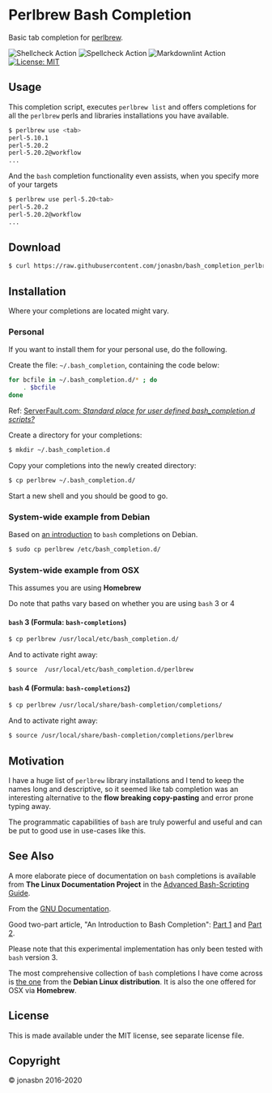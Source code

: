 # Perlbrew Bash Completion

Basic tab completion for [perlbrew](https://perlbrew.pl/).

![Shellcheck Action](https://github.com/jonasbn/bash_completion_perlbrew/workflows/Shellcheck%20Action/badge.svg)
![Spellcheck Action](https://github.com/jonasbn/bash_completion_perlbrew/workflows/Spellcheck%20Action/badge.svg)
![Markdownlint Action](https://github.com/jonasbn/bash_completion_perlbrew/workflows/Markdownlint%20Action/badge.svg)
[![License: MIT](https://img.shields.io/badge/License-MIT-blue.svg)](https://opensource.org/licenses/MIT)

## Usage

This completion script, executes `perlbrew list` and offers completions for all the `perlbrew` perls and libraries installations you have available.

```bash
$ perlbrew use <tab>
perl-5.10.1
perl-5.20.2
perl-5.20.2@workflow
...
```

And the `bash` completion functionality even assists, when you specify more of your targets

```bash
$ perlbrew use perl-5.20<tab>
perl-5.20.2
perl-5.20.2@workflow
...
```

## Download

```bash
$ curl https://raw.githubusercontent.com/jonasbn/bash_completion_perlbrew/master/perlbrew > perlbrew
```

## Installation

Where your completions are located might vary.

### Personal

If you want to install them for your personal use, do the following.

Create the file: `~/.bash_completion`, containing the code below:

```bash
for bcfile in ~/.bash_completion.d/* ; do
    . $bcfile
done
```

Ref: [ServerFault.com: _Standard place for user defined bash_completion.d scripts?_](https://serverfault.com/questions/506612/standard-place-for-user-defined-bash-completion-d-scripts)

Create a directory for your completions:

```bash
$ mkdir ~/.bash_completion.d
```

Copy your completions into the newly created directory:

```bash
$ cp perlbrew ~/.bash_completion.d/
```

Start a new shell and you should be good to go.

### System-wide example from Debian

Based on [an introduction](https://debian-administration.org/article/316/An_introduction_to_bash_completion_part_1) to `bash` completions on Debian.

```bash
$ sudo cp perlbrew /etc/bash_completion.d/
```

### System-wide example from OSX

This assumes you are using **Homebrew**

Do note that paths vary based on whether you are using `bash` 3 or 4

#### `bash` 3 (Formula: `bash-completions`)

```bash
$ cp perlbrew /usr/local/etc/bash_completion.d/
```

And to activate right away:

```bash
$ source  /usr/local/etc/bash_completion.d/perlbrew
```

#### `bash` 4 (Formula: `bash-completions2`)

```bash
$ cp perlbrew /usr/local/share/bash-completion/completions/
```

And to activate right away:

```bash
$ source /usr/local/share/bash-completion/completions/perlbrew
```

## Motivation

I have a huge list of `perlbrew` library installations and I tend to keep the names long and descriptive, so it seemed like tab completion was an interesting alternative to the __flow breaking copy-pasting__ and error prone typing away.

The programmatic capabilities of `bash` are truly powerful and useful and can be put to good use in use-cases like this.

## See Also

A more elaborate piece of documentation on `bash` completions is available from **The Linux Documentation Project** in the [Advanced Bash-Scripting Guide](http://tldp.org/LDP/abs/html/tabexpansion.html).

From the [GNU Documentation](https://www.gnu.org/software/bash/manual/html_node/Programmable-Completion.html).

Good two-part article, "An Introduction to Bash Completion": [Part 1](https://debian-administration.org/article/316/An_introduction_to_bash_completion_part_1) and [Part 2](https://debian-administration.org/article/317/An_introduction_to_bash_completion_part_2).

Please note that this experimental implementation has only been tested with `bash` version 3.

The most comprehensive collection of `bash` completions I have come across is [the one](https://github.com/scop/bash-completion) from the **Debian Linux distribution**. It is also the one offered for OSX via **Homebrew**.

## License

This is made available under the MIT license, see separate license file.

## Copyright

:copyright: jonasbn 2016-2020
